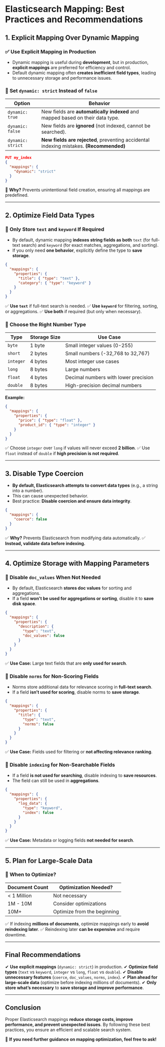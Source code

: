 # **Elasticsearch Mapping: Best Practices and Recommendations**

## **1. Explicit Mapping Over Dynamic Mapping**

### ✅ **Use Explicit Mapping in Production**

- Dynamic mapping is useful during **development**, but in production, **explicit mappings** are preferred for efficiency and control.
- Default dynamic mapping often **creates inefficient field types**, leading to unnecessary storage and performance issues.

### 🔹 **Set `dynamic: strict` Instead of `false`**

| Option            | Behavior                                                                                |
| ----------------- | --------------------------------------------------------------------------------------- |
| `dynamic: true`   | New fields are **automatically indexed** and mapped based on their data type.           |
| `dynamic: false`  | New fields are **ignored** (not indexed, cannot be searched).                           |
| `dynamic: strict` | **New fields are rejected**, preventing accidental indexing mistakes. **(Recommended)** |

```json
PUT my_index
{
  "mappings": {
    "dynamic": "strict"
  }
}
```

🔹 **Why?** Prevents unintentional field creation, ensuring all mappings are predefined.

---

## **2. Optimize Field Data Types**

### 🔹 **Only Store `text` and `keyword` If Required**

- By default, dynamic mapping **indexes string fields as both** `text` (for full-text search) and `keyword` (for exact matches, aggregations, and sorting).
- If you only need **one behavior**, explicitly define the type to **save storage**.

```json
{
  "mappings": {
    "properties": {
      "title": { "type": "text" },
      "category": { "type": "keyword" }
    }
  }
}
```

✅ **Use `text`** if full-text search is needed.
✅ **Use `keyword`** for filtering, sorting, or aggregations.
✅ **Use both** if required (but only when necessary).

### 🔹 **Choose the Right Number Type**

| Type      | Storage Size | Use Case                             |
| --------- | ------------ | ------------------------------------ |
| `byte`    | 1 byte       | Small integer values (0-255)         |
| `short`   | 2 bytes      | Small numbers (-32,768 to 32,767)    |
| `integer` | 4 bytes      | Most integer use cases               |
| `long`    | 8 bytes      | Large numbers                        |
| `float`   | 4 bytes      | Decimal numbers with lower precision |
| `double`  | 8 bytes      | High-precision decimal numbers       |

**Example:**

```json
{
  "mappings": {
    "properties": {
      "price": { "type": "float" },
      "product_id": { "type": "integer" }
    }
  }
}
```

✅ Choose `integer` over `long` if values will never exceed **2 billion**.
✅ Use `float` instead of `double` if **high precision is not required**.

---

## **3. Disable Type Coercion**

- **By default, Elasticsearch attempts to convert data types** (e.g., a string into a number).
- This can cause unexpected behavior.
- Best practice: **Disable coercion and ensure data integrity**.

```json
{
  "mappings": {
    "coerce": false
  }
}
```

✅ **Why?** Prevents Elasticsearch from modifying data automatically.
✅ **Instead, validate data before indexing.**

---

## **4. Optimize Storage with Mapping Parameters**

### 🔹 **Disable `doc_values` When Not Needed**

- By default, Elasticsearch **stores doc values** for sorting and aggregations.
- If a field **won't be used for aggregations or sorting**, disable it to **save disk space**.

```json
{
  "mappings": {
    "properties": {
      "description": {
        "type": "text",
        "doc_values": false
      }
    }
  }
}
```

✅ **Use Case:** Large text fields that are **only used for search**.

### 🔹 **Disable `norms` for Non-Scoring Fields**

- Norms store additional data for relevance scoring in **full-text search**.
- If a field **isn’t used for scoring**, disable norms to **save storage**.

```json
{
  "mappings": {
    "properties": {
      "title": {
        "type": "text",
        "norms": false
      }
    }
  }
}
```

✅ **Use Case:** Fields used for filtering or **not affecting relevance ranking**.

### 🔹 **Disable `indexing` for Non-Searchable Fields**

- If a field **is not used for searching**, disable indexing to **save resources**.
- The field can still be used in **aggregations**.

```json
{
  "mappings": {
    "properties": {
      "log_data": {
        "type": "keyword",
        "index": false
      }
    }
  }
}
```

✅ **Use Case:** Metadata or logging fields **not needed for search**.

---

## **5. Plan for Large-Scale Data**

### 🔹 **When to Optimize?**

| Document Count | Optimization Needed?        |
| -------------- | --------------------------- |
| < 1 Million    | Not necessary               |
| 1M - 10M       | Consider optimizations      |
| 10M+           | Optimize from the beginning |

✅ If indexing **millions of documents**, optimize mappings early to **avoid reindexing later**.
✅ Reindexing later **can be expensive** and require downtime.

---

## **Final Recommendations**

✔ **Use explicit mappings** (`dynamic: strict`) in production.
✔ **Optimize field types** (`text` vs `keyword`, `integer` vs `long`, `float` vs `double`).
✔ **Disable unnecessary features** (`coerce`, `doc_values`, `norms`, `index`).
✔ **Plan ahead for large-scale data** (optimize before indexing millions of documents).
✔ **Only store what’s necessary** to **save storage and improve performance**.

---

## **Conclusion**

Proper Elasticsearch mappings **reduce storage costs, improve performance, and prevent unexpected issues**. By following these best practices, you ensure an efficient and scalable search system.

🚀 **If you need further guidance on mapping optimization, feel free to ask!**
